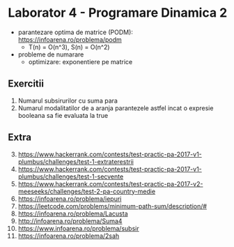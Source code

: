 # Laborator 4 - Programare Dinamica 2
* parantezare optima de matrice (PODM): https://infoarena.ro/problema/podm 
  * T(n) = O(n^3), S(n) = O(n^2) 
* probleme de numarare
  * optimizare: exponentiere pe matrice
  
## Exercitii
1. Numarul subsirurilor cu suma para
2. Numarul modalitatilor de a aranja parantezele astfel incat o expresie booleana sa fie evaluata la true

## **Extra**
3. https://www.hackerrank.com/contests/test-practic-pa-2017-v1-plumbus/challenges/test-1-extraterestrii
4. https://www.hackerrank.com/contests/test-practic-pa-2017-v1-plumbus/challenges/test-1-secvente
5. https://www.hackerrank.com/contests/test-practic-pa-2017-v2-meeseeks/challenges/test-2-pa-country-medie
6. https://infoarena.ro/problema/iepuri
7. https://leetcode.com/problems/minimum-path-sum/description/#
8. https://infoarena.ro/problema/Lacusta
9. http://infoarena.ro/problema/Suma4
10. https://www.infoarena.ro/problema/subsir
11. https://infoarena.ro/problema/2sah

